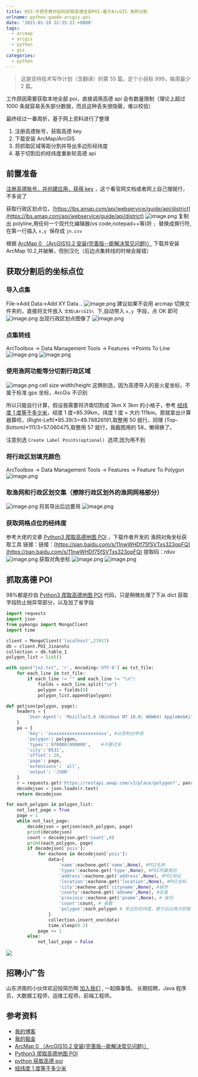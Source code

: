 ```yaml
---
title: 055-手把手教你如何抓取高德全部POI-基于ArcGIS 渔网分割
urlname: python-gaode-arcgis-poi
date: '2021-01-19 22:35:21 +0800'
tags:
  - arcmap
  - arcgis
  - python
  - gis
categories:
  - python
---
```


> 这是坚持技术写作计划（含翻译）的第 55 篇，定个小目标 999，每周最少 2 篇。

工作原因需要获取本地全部 poi，直接调用高德 api 会有数量限制（理论上超过 1000 条就容易丢失部分数据，而且这种丢失很隐蔽，难以校验）

最终经过一番周折，基于网上资料进行了整理

1. 注册高德账号，获取高德 key
1. 下载安装 ArcMap/ArcGIS
1. 将抓取区域等距分割并导出多边形经纬度
1. 基于切割后的经纬度重新轮高德 api

<!-- more -->

## 前置准备

[注册高德账号，并创建应用，获得 key](https://console.amap.com/dev/key/app) ，这个看官网文档或者网上自己搜就行，不多说了

获取行政区划点位，[https://lbs.amap.com/api/webservice/guide/api/district](https://lbs.amap.com/api/webservice/guide/api/district)
![image.png](https://cdn.nlark.com/yuque/0/2021/png/226273/1611042302548-dc404b4c-1826-41c8-a3c3-1fb831cf48b1.png#align=left&display=inline&height=852&margin=%5Bobject%20Object%5D&name=image.png&originHeight=852&originWidth=1088&size=100689&status=done&style=none&width=1088)
复制出 polyline,用任何一个现代化编辑器(vs code,notepad++等)将 `;`  替换成换行符,在第一行插入 `x,y`  保存成 `jn.csv`

根据 [ArcMap 0 （ArcGIS10.2 安装(完善版--能解决常见问题)）](https://www.cnblogs.com/9587cgq/p/12839911.html) 下载并安装 ArcMap 10.2,并破解，但别汉化（后边点集转线的时候会报错）

## 获取分割后的坐标点位

### 导入点集

File->Add Data->Add XY Data...
![image.png](https://cdn.nlark.com/yuque/0/2021/png/226273/1611043072640-9ec08bc2-8691-4d13-9785-9d43d65c22c4.png#align=left&display=inline&height=433&margin=%5Bobject%20Object%5D&name=image.png&originHeight=433&originWidth=483&size=42845&status=done&style=none&width=483)
建议如果不会用 arcmap 切换文件夹的，直接将文件放入 `文档\ArcGIS\`  下,自动带入 `x,y`  字段，点 OK 即可
![image.png](https://cdn.nlark.com/yuque/0/2021/png/226273/1611043097101-beb77c05-16a9-43a0-848c-62baecebac57.png#align=left&display=inline&height=572&margin=%5Bobject%20Object%5D&name=image.png&originHeight=572&originWidth=503&size=35207&status=done&style=none&width=503)
出现行政区划点图像了
![image.png](https://cdn.nlark.com/yuque/0/2021/png/226273/1611043189285-c26fb55e-11f4-40cc-ae67-c9e3ef8bb444.png#align=left&display=inline&height=730&margin=%5Bobject%20Object%5D&name=image.png&originHeight=730&originWidth=853&size=50063&status=done&style=none&width=853)

### 点集转线

ArcToolbox -> Data Management Tools -> Features ->Points To Line
![image.png](https://cdn.nlark.com/yuque/0/2021/png/226273/1611043427769-ab358a11-d225-40a3-be4e-41bfd2ffb8c0.png#align=left&display=inline&height=1038&margin=%5Bobject%20Object%5D&name=image.png&originHeight=1038&originWidth=614&size=80463&status=done&style=none&width=614)
![image.png](https://cdn.nlark.com/yuque/0/2021/png/226273/1611043701076-f83b8fd4-1009-46ba-b60a-778f0ea41370.png#align=left&display=inline&height=823&margin=%5Bobject%20Object%5D&name=image.png&originHeight=823&originWidth=1644&size=62475&status=done&style=none&width=1644)

### 使用渔网功能等分切割行政区域

![image.png](https://cdn.nlark.com/yuque/0/2021/png/226273/1611044119970-f885f090-fd79-408a-a1e3-018f808e084b.png#align=left&display=inline&height=859&margin=%5Bobject%20Object%5D&name=image.png&originHeight=859&originWidth=914&size=102418&status=done&style=none&width=914)
cell size width/height 这俩别选，因为高德导入的是火星坐标，不属于标准 gps 坐标，ArcGis 不识别

所以只能自行计算，假设我需要将济南切割成 3km X 3km 的小格子，参考 [经纬度 1 度等于多少米](http://blog.sciencenet.cn/blog-3417521-1191829.html)，经度 1 度=85.39km，纬度 1 度 = 大约 111km。那就拿出计算器算呗，(Right-Left)*85.39/3=49.78826191,取整用 50 就行，同理 (Top-Bottom)*111/3=57.060475,取整用 57 就行，我截图用的 58，懒得换了。

注意别选 `Create Label Points(optional)`  选项,因为用不到

### 将行政区划填充颜色

ArcToolbox -> Data Management Tools -> Features -> Feature To Polygon
![image.png](https://cdn.nlark.com/yuque/0/2021/png/226273/1611044297987-02707df1-94bc-442e-8f27-fba55130eafa.png#align=left&display=inline&height=825&margin=%5Bobject%20Object%5D&name=image.png&originHeight=825&originWidth=924&size=104278&status=done&style=none&width=924)

### 取渔网和行政区划交集（擦除行政区划外的渔网网格部分）

![image.png](https://cdn.nlark.com/yuque/0/2021/png/226273/1611044640073-7f7f3e4a-2031-4f30-b3b7-2e196ef41b2a.png#align=left&display=inline&height=901&margin=%5Bobject%20Object%5D&name=image.png&originHeight=901&originWidth=1657&size=165875&status=done&style=none&width=1657)
将其导出后边要用
![image.png](https://cdn.nlark.com/yuque/0/2021/png/226273/1611045920107-b7008594-3043-41d5-a126-b3138774ba00.png#align=left&display=inline&height=473&margin=%5Bobject%20Object%5D&name=image.png&originHeight=473&originWidth=820&size=63091&status=done&style=none&width=820)

### 获取网格点位的经纬度

参考大佬的文章 [Python3 爬取高德地图 POI](https://blog.csdn.net/GISer_kaifang/article/details/88603006) ，下载作者开发的 渔网对角坐标获取工具
链接：链接：[https://pan.baidu.com/s/11nwWHDf75fSVTxs323opFQ](https://pan.baidu.com/s/11nwWHDf75fSVTxs323opFQ)
提取码：rduv
![image.png](https://cdn.nlark.com/yuque/0/2021/png/226273/1611045650929-80a75c83-ab60-455e-b311-d2826a4bdbd9.png#align=left&display=inline&height=440&margin=%5Bobject%20Object%5D&name=image.png&originHeight=440&originWidth=731&size=78324&status=done&style=none&width=731)
获取对角坐标
![image.png](https://cdn.nlark.com/yuque/0/2021/png/226273/1611045997156-140ee0e6-ec6d-427f-b1ca-7c4114643df6.png#align=left&display=inline&height=506&margin=%5Bobject%20Object%5D&name=image.png&originHeight=506&originWidth=840&size=81016&status=done&style=none&width=840)
![image.png](https://cdn.nlark.com/yuque/0/2021/png/226273/1611046100753-61a007a2-7218-4d67-a54f-e824287a8758.png#align=left&display=inline&height=312&margin=%5Bobject%20Object%5D&name=image.png&originHeight=312&originWidth=691&size=56885&status=done&style=none&width=691)

## 抓取高德 POI

98%都是抄自 [Python3 爬取高德地图 POI](https://blog.csdn.net/GISer_kaifang/article/details/88603006) 代码，只是稍微处理了下从 dict 获取字段防止抛异常部分，以及加了省字段

```python
import requests
import json
from pymongo import MongoClient
import time

client = MongoClient('localhost',27017)
db = client.POI_Jinanshi
collection = db.table_1
polygon_list = list()

with open("jn2.txt", 'r', encoding='UTF-8') as txt_file:
    for each_line in txt_file:
        if each_line != "" and each_line != "\n":
            fields = each_line.split("\n")
            polygon = fields[0]
            polygon_list.append(polygon)

def getjson(polygon, page):
    headers = {
        'User-Agent': 'Mozilla/5.0 (Windows NT 10.0; WOW64) AppleWebKit/537.36 (KHTML, like Gecko) Chrome/70.0.3538.67 Safari/537.36'
    }
    pa = {
        'key': 'xxxxxxxxxxxxxxxxxxxxxx', #从控制台申请
        'polygon': polygon,
        'types':'970000|990000',    #不要过多
        'city':'0531',
        'offset': 20,
        'page': page,
        'extensions': 'all',
        'output': 'JSON'
    }
    r = requests.get('https://restapi.amap.com/v3/place/polygon?', params=pa, headers=headers)
    decodejson = json.loads(r.text)
    return decodejson

for each_polygon in polygon_list:
    not_last_page = True
    page = 1
    while not_last_page:
        decodejson = getjson(each_polygon, page)
        print(decodejson)
        count = decodejson.get('count',0)
        print(each_polygon, page)
        if decodejson['pois']:
            for eachone in decodejson['pois']:
                data={
                    'name':eachone.get('name',None), #POI名称
                    'types':eachone.get('type',None), #POI所属类别
                    'address':eachone.get('address',None), #POI地址
                    'location':eachone.get('location',None), #POI坐标
                    'city':eachone.get('cityname',None), #城市
                    'county':eachone.get('adname',None), #区县
                    'province':eachone.get('pname',None), # 省份
                    'count':count, # 条数
                    'polygon':each_polygon # 多边形经纬度，便于后边再次抓取
                }
                collection.insert_one(data)
                time.sleep(0.2)
            page += 1
        else:
            not_last_page = False
```

![](https://cdn.nlark.com/yuque/0/2021/png/226273/1611046647751-625a4ad4-5eb9-48a6-9ee2-ee60ea988f03.png#align=left&display=inline&height=825&margin=%5Bobject%20Object%5D&originHeight=825&originWidth=1380&size=0&status=done&style=none&width=1380)

## 招聘小广告

山东济南的小伙伴欢迎投简历啊 [加入我们](https://www.zhipin.com/job_detail/20db89ac1adece6d3nZ-2tu1E1Q~.html?ka=search_list_jname_2_blank&lid=ak5J7ypLUb7.search.2) , 一起搞事情。
长期招聘，Java 程序员，大数据工程师，运维工程师，前端工程师。

## 参考资料

- [我的博客](https://anjia0532.github.io/2021/01/19/python-gaode-arcgis-poi/)
- [我的掘金](https://juejin.cn/post/6919393638149521415/)
- [ArcMap 0 （ArcGIS10.2 安装(完善版--能解决常见问题)）](https://www.cnblogs.com/9587cgq/p/12839911.html)
- [Python3 爬取高德地图 POI](https://blog.csdn.net/GISer_kaifang/article/details/88603006)
- [python 获取高德 poi](https://blog.csdn.net/weixin_47796965/article/details/108372378)
- [经纬度 1 度等于多少米](http://blog.sciencenet.cn/blog-3417521-1191829.html)
